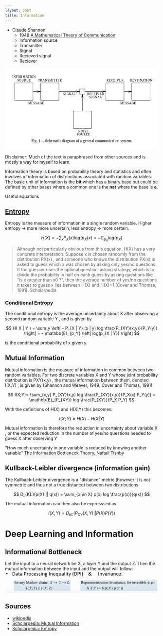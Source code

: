 ```yaml
---
layout: post
title: Information
---
```





<!--excerpt-->


* Claude Shannon
  - 1948 [A Mathematical Theory of Communication](http://www.math.harvard.edu/~ctm/home/text/others/shannon/entropy/entropy.pdf)
  - Information source
  - Transmitter
  - Signal
  - Recieved signal
  - Reciever

<img class="centerImg" src="/assets/images/Information/Shannon_schematic.png " alt="Shannon schematic"/>

Disclaimer: Much of the text is paraphrased from other sources and is mostly a way for
myself to learn.


Information theory is based on probability theory and statistics and often involves of
information of distributions associated with random variables. The basic unit of
information is the **bit** which has a binary base but could be defined by other bases
where a common one is the **nat** where the base is **e**.

Useful equations

## [Entropy](http://www.scholarpedia.org/article/Mutual_information)

Entropy is the measure of information in a single random variable. Higher entropy -> more
more uncertain, less entropy -> more certain.

$$ H(X) = - \sum_x P_X(x) log( p_X(x) = - \mathbb{E}_{p_X} log(p_X) $$

> Although not particularly obvious from this equation, H(X) has a very concrete
> interpretation: Suppose x is chosen randomly from the distribution PX(x) , and someone who
> knows the distribution PX(x) is asked to guess which x was chosen by asking only yes/no
> questions. If the guesser uses the optimal question-asking strategy, which is to divide
> the probability in half on each guess by asking questions like "is x greater than x0 ?",
> then the average number of yes/no questions it takes to guess x lies between H(X) and
> H(X)+1 (Cover and Thomas, 1991). Scholarpedia


### Conditional Entropy

The conditional entropy is the average uncertainty about X after observing a second random variable Y , and is given by

$$ H( X | Y ) = \sum_y \left[ - P_{X | Y} (x | y) log \frac{P_{XY}(x,y)}{P_Y(y)}  \right] = - \mathbb{E}_{p_Y} \left[ log(p_{X | Y}) \right] $$ 

is the conditional probability of x given y. 


## Mutual Information

Mutual information is the measure of information in common between two random variables.
For two discrete variables X and Y whose joint probability distribution is PXY(x,y) , the
mutual information between them, denoted I(X;Y) , is given by (Shannon and Weaver, 1949;
Cover and Thomas, 1991)

$$ I(X;Y)= \sum_{x,y} P_{XY}(x,y) log \frac{P_{XY}(x,y)}{P_X(x) P_Y(y)} =  \mathbb{E}_{P_{XY}} log \frac{P_{XY}}{P_X P_Y} $$

With the definitions of H(X) and H(X|Y) this
becomes:

$$ I(X;Y)=H(X)−H(X|Y) $$

Mutual information is therefore the reduction in uncertainty about variable X , or the expected reduction in the number of yes/no questions needed to guess X after observing Y 

"How much uncertainty in one variable is reduced by knowing another variable" [The Information Bottleneck Theory, Naftali Tishby](https://www.youtube.com/watch?v=EQTtBRM0sIs)


## Kullback-Leibler divergence (information gain)

The Kullback-Leibler divergence is a "distance" metric (however it is not symmetric and
thus not a true distance) between two distributions.

$$ D_{KL}(p(X) || q(x)) = \sum_{x \in X} p(x) log \frac{p(x)}{q(x)} $$

The mutual information can then also be expresssed as

$$ I(X,Y) = D_{KL} \left( P_{XY}(X, Y) || P(X) P(Y) \right) $$


# Deep Learning and Information






## Informational Bottleneck

Let the input to a neural network be X, a layer Y and the output Z. Then the mutual
information between the input and the output will follow:
![data_processing_inequality_DPI_and_invariance.png](/assets/images/Information/data_processing_inequality_DPI_and_invariance.png)




## Sources

* [wikipedia](https://en.wikipedia.org/wiki/Information_theory)
* [Scholarpedia: Mutual Information](http://www.scholarpedia.org/article/Mutual_information)
* [Scholarpedia: Entropy](http://www.scholarpedia.org/article/Entropy)
